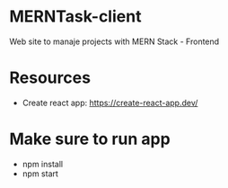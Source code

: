 # MERNTask-client
Web site to manaje projects with MERN Stack - Frontend

# Resources
- Create react app: https://create-react-app.dev/

# Make sure to run app
- npm install
- npm start
